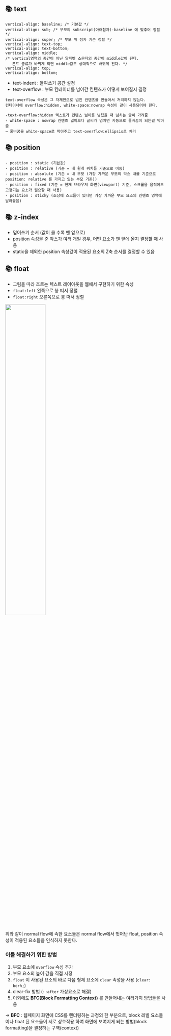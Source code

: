 ## 📚 text

```
vertical-align: baseline; /* 기본값 */
vertical-align: sub; /* 부모의 subscript(아래첨자)-baseline 에 맞추어 정렬 */
vertical-align: super; /* 부모 위 첨자 기준 정렬 */
vertical-align: text-top;
vertical-align: text-bottom;
vertical-align: middle; 
/* vertical영역의 중간이 아닌 알파벳 소문자의 중간이 middle값이 된다.
   폰트 종류가 바뀌게 되면 middle값도 상대적으로 바뀌게 된다. */
vertical-align: top;
vertical-align: bottom;
```

- text-indent : 들여쓰기 공간 설정
- text-overflow : 부모 컨테이너를 넘어간 컨텐츠가 어떻게 보여질지 결정

```
text-overflow 속성은 그 자체만으로 넘친 컨텐츠를 만들어서 처리하지 않는다. 
컨테이너에 overflow:hidden, white-space:nowrap 속성이 같이 사용되어야 한다.

-text-overflow:hidden 텍스트가 컨텐츠 넓이를 넘쳤을 때 넘치는 글씨 가려줌
- white-space : nowrap 컨텐츠 넓이보다 글씨가 넘치면 자동으로 줄바꿈이 되는걸 막아줌
→ 줄바꿈을 white-space로 막아주고 text-overflow:ellipsis로 처리
```

## 📚 position

```
- position : static (기본값)
- position : relative (기준 = 내 원래 위치를 기준으로 이동)
- position : absolute (기준 = 내 부모 (가장 가까운 부모의 박스 내를 기준으로 position: relative 를 가지고 있는 부모 기준))
- position : fixed (기준 = 현재 브라우저 화면(viewport) 기준, 스크롤을 움직여도 고정되는 요소가 필요할 때 사용)
- position : sticky (조상에 스크롤이 있다면 가장 가까운 부모 요소의 컨텐츠 영역에 달라붙음)
```
 
## 📚 z-index

- 덮어쓰기 순서 (값이 클 수록 맨 앞으로)
- position 속성을 준 박스가 여러 개일 경우, 어떤 요소가 맨 앞에 올지 결정할 때 사용
- static을 제외한 position 속성값이 적용된 요소의 Z축 순서를 결정할 수 있음


## 📚 float 

- 그림을 따라 흐르는 텍스트 레이아웃을 웹에서 구현하기 위한 속성
- ```float:left``` 왼쪽으로 붕 떠서 정렬
- ```float:right``` 오른쪽으로 붕 떠서 정렬
  
<image src="https://user-images.githubusercontent.com/112460430/190188224-a3501352-7bfb-402e-83b2-4425bfa33657.png" width="50%"> 

위와 같이 normal flow에 속한 요소들은 normal flow에서 벗어난 float, position 속성이 적용된 요소들을 인식하지 못한다.
   
### 이를 해결하기 위한 방법 
   
1. 부모 요소에 `overflow` 속성 추가
2. 부모 요소의 높이 값을 직접 지정
3. `float` 이 사용된 요소의 바로 다음 형제 요소에 `clear` 속성을 사용 (`clear: borh;`)
4. clear-fix 방법 (`::after` 가상요소로 해결)
5. 이외에도 **BFC(Block Formatting Context)** 를 만들어내는 여러가지 방법들을 사용
    
 -> **BFC** : 웹페이지 화면에 CSS를 랜더링하는 과정의 한 부분으로, block 레벨 요소들이나 float 된 요소들이 서로 상호작용 하여 화면에 보여지게 되는 방법(block formatting)을 결정하는 구역(context)
